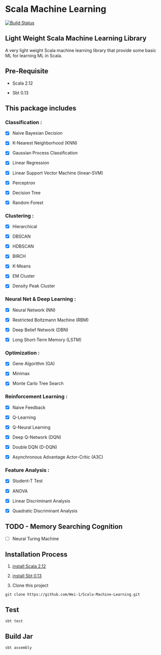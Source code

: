 # Scala Machine Learning

[![Build Status](https://travis-ci.org/Wei-1/Scala-Machine-Learning.svg?branch=master)](https://travis-ci.org/Wei-1/Scala-Machine-Learning)


## Light Weight Scala Machine Learning Library

A very light weight Scala machine learning library that provide some basic ML for learning ML in Scala.


## Pre-Requisite

- Scala 2.12

- Sbt 0.13


## This package includes

### Classification :

- [x] Naive Bayesian Decision

- [x] K-Nearest Neighborhood (KNN)

- [x] Gaussian Process Classification

- [x] Linear Regression

- [x] Linear Support Vector Machine (linear-SVM)

- [x] Perceptron

- [x] Decision Tree

- [x] Random Forest

### Clustering :

- [x] Hierarchical

- [x] DBSCAN

- [x] HDBSCAN

- [x] BIRCH

- [x] K-Means

- [x] EM Cluster

- [x] Density Peak Cluster

### Neural Net & Deep Learning :

- [x] Neural Network (NN)

- [x] Restricted Boltzmann Machine (RBM)

- [x] Deep Belief Network (DBN)

- [x] Long Short-Term Memory (LSTM)

### Optimization :

- [x] Gene Algorithm (GA)

- [x] Minimax

- [x] Monte Carlo Tree Search

### Reinforcement Learning :

- [x] Naive Feedback

- [x] Q-Learning

- [x] Q-Neural Learning

- [x] Deep Q-Network (DQN)

- [x] Double DQN (D-DQN)

- [x] Asynchronous Advantage Actor-Critic (A3C)

### Feature Analysis :

- [x] Student-T Test

- [x] ANOVA

- [x] Linear Discriminant Analysis

- [x] Quadratic Discriminant Analysis


## TODO - Memory Searching Cognition

- [ ] Neural Turing Machine


## Installation Process

1. [install Scala 2.12](https://www.scala-lang.org/download/)

2. [install Sbt 0.13](https://www.scala-sbt.org/download.html)

3. Clone this project

```
git clone https://github.com/Wei-1/Scala-Machine-Learning.git
```


## Test

    sbt test

## Build Jar

    sbt assembly
